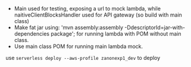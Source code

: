 
 * Main used for testing, exposing a url to mock lambda, while naitiveClientBlocksHandler used for API gateway (so build with main class)
 * Make fat jar using: 'mvn assembly:assembly -DdescriptorId=jar-with-dependencies package'; for running lambda with POM without main class.
 * Use main class POM for running main lambda mock.


 use `serverless deploy --aws-profile zanonexp1_dev`  to deploy
